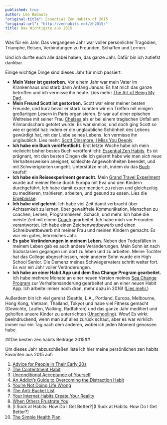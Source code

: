 ```yaml
---
published: true
author: Leo Babauta
"original-title": Essential Zen Habits of 2015
"original-url": "http://zenhabits.net/zh2015/"
title: Das Wichtigste aus 2015
---
```


Was für ein Jahr. Das vergangene Jahr war voller persönlicher Tragödien, Triumphe, Reisen, Verbindungen zu Freunden, Schaffen und Lernen.

Und ich durfte euch alle dabei haben, das ganze Jahr. Dafür bin ich zutiefst dankbar.

Einige wichtige Dinge sind dieses Jahr für mich passiert:

- **Mein Vater ist gestorben.** Vor einem Jahr war mein Vater im Krankenhaus und starb dann Anfang Januar. Es hat mich das ganze betroffen und ich vermisse ihn heute. Lies mehr: [The Art of Being My Dad](http://zenhabits.net/jose/).
- **Mein Freund Scott ist gestorben.** Scott war einer meiner besten Freunde, und kurz bevor er starb konnten wir ein Treffen mit einigen großartigen Lesern in Paris organisieren. Er war auf einer epischen Weltreise mit seiner Frau [Chelsea](http://liveyourlegend.net/3-lessons-learned-from-the-master-of-mastery-and-my-newly-defined-mission-statement-for-life/) als er bei einem tragischen Unfall am Kilimandscharo getötet wurde. Es war sinnlos, und doch ging Scott so wie er gelebt hat: indem er die unglaubliche Schönheit des Lebens gewürdigt hat, mit der Liebe seines Lebens. Ich vermisse ihn unglaublich. Lies mehr: [Scott Dinsmore, I Miss You Deeply](http://zenhabits.net/scott/).
- **Ich habe ein Buch veröffentlicht.** Erst letzte Woche habe ich mein vielleicht bisher bestes Buch veröffentlicht: [Essential Zen Habits](http://zenhabits.net/essential/). Es ist prägnant, mit den besten Dingen die ich gelernt habe wie man sich neue Verhaltensweisen aneignet, schlechte Angewohnheiten beendet, und mit Schwierigkeiten umgeht. Unterstütze mich, indem du das [Buch](http://zenhabits.net/essential/) kaufst!
- **Ich habe ein Reiseexperiment gemacht.** Mein [Grand Travel Experiment](http://zenhabits.net/experiment/) wurde auf meiner Reise durch Europa mit Eva und den Kindern durchgeführt. Ich habe damit experimentiert zu reisen und gleichzeitig zu meditieren, trainieren, arbeiten, und gesund zu essen. Lies die [Ergebnisse](http://zenhabits.net/travel-results/).
- **Ich habe viel gelernt.** Ich habe viel Zeit damit verbracht über Achtsamkeit zu lernen, über gewaltfreie Kommunikation, Menschen zu coachen, Lernen, Programmieren, Schach, und mehr. Ich habe die meiste Zeit mit einem [Coach](http://unexecutive.com/) gearbeitet. Ich habe mich vor Freunden verantwortet. Ich habe einen Zeichenwettbewerb und einen Schreibwettbewerb mit meiner Frau und meinen Kindern gemacht. Es war ein gutes, lehrreiches Jahr.
- **Es gabe Veränderungen in meinem Leben.** Neben den Todesfällen in meinem Leben gab es auch andere Veränderungen. Mein Sohn ist nach Südostasien gegangen um dort zu leben und zu arbeiten. Meine Tochter hat das College abgeschlossen, mein anderer Sohn wurde ein High School Senior. Die Demenz meines Schwiegervaters schritt weiter fort. Es war ein Jahr voller Veränderungen.
- **Ich habe an einer Habit App und dem Sea Change Program gearbeitet.** Ich habe mehrere Monate an einer neuen Version meines [Sea Change Program](http://seachange.zenhabits.net/) zur Verhaltensänderung gearbeitet und an einer neuen Habit App. Ich arbeite immer noch dran, mehr dazu in 2016! ([Lies mehr.](http://zenhabits.net/excited/))

Außerdem bin ich viel gereist (Seattle, L.A., Portland, Europa, Melbourne, Hong Kong, Vietnam, Thailand, Tokyo) und habe viel Fitness gemacht (Gewichte, Laufen, Walking, Radfahren) und das ganze Jahr meditiert und geholfen unsere Kinder zu unterrichten ([Unschooling](http://zenhabits.net/unschool/)). Wow! Es wirkt beeindruckend, wenn man auf alles zurück schaut, aber es war wirklich immer nur ein Tag nach dem anderen, wobei ich jeden Moment genossen habe.

##Die besten zen habits Beiträge 2015##

Um dieses Jahr abzuschließen liste ich hier meine persönlichen zen habits Favoriten aus 2015 auf:

1. [Advice for People in Their Early 20s](http://zenhabits.net/scary-20s/)
2. [The Contentment Habit](http://zenhabits.net/miraculous/)
3. [Unconditional Acceptance of Yourself](http://zenhabits.net/unconditional/)
4. [An Addict’s Guide to Overcoming the Distraction Habit](http://zenhabits.net/distraction/)
5. [You’re Not Doing Life Wrong](http://zenhabits.net/right/)
6. [The Anti-Bucket List](http://zenhabits.net/anti-bucket/)
7. [Your Internet Habits Create Your Reality](http://zenhabits.net/reality/)
8. [When Others Frustrate You](http://zenhabits.net/frustrate/)
9. [I Suck at Habits: How Do I Get Better?](I Suck at Habits: How Do I Get Better?)
10. [The Simple Health Plan](http://zenhabits.net/healthy/)